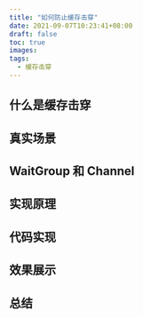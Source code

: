```yaml
---
title: "如何防止缓存击穿"
date: 2021-09-07T10:23:41+08:00
draft: false
toc: true
images:
tags: 
  - 缓存击穿
---
```


## 什么是缓存击穿

## 真实场景

## WaitGroup 和 Channel

## 实现原理

## 代码实现

## 效果展示

## 总结 
